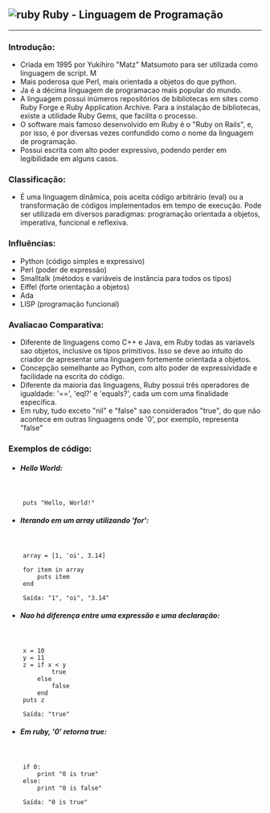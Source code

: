 ## ![ruby](http://budiirawan.com/wp-content/uploads/2015/04/ruby-logo.png) Ruby - Linguagem de Programação
___________________________________________________
### Introdução:
* Criada em 1995 por Yukihiro "Matz" Matsumoto para ser utilizada como linguagem de script.  M
* Mais poderosa que Perl, mais orientada a objetos do que python. 
* Ja é a décima linguagem de programacao mais popular do mundo. 
* A linguagem possui inúmeros repositórios de bibliotecas em sites como Ruby Forge e Ruby Application Archive. Para a instalação de bibliotecas, existe a utilidade Ruby Gems, que facilita o processo. 
* O software mais famoso desenvolvido em Ruby é o "Ruby on Rails", e, por isso, é  por diversas vezes confundido como o nome da linguagem de programação. 
* Possui escrita com alto poder expressivo, podendo perder em legibilidade em alguns casos.
&nbsp;

### Classificação:
* É uma linguagem dinâmica, pois aceita código arbitrário (eval) ou a transformação de códigos implementados em tempo de execução. Pode ser utilizada em diversos paradigmas: programação orientada a objetos, imperativa, funcional e reflexiva.
&nbsp;

### Influências:
* Python (código simples e expressivo)
* Perl (poder de expressão)
* Smalltalk (métodos e variáveis de instância para todos os tipos)
* Eiffel (forte orientação a objetos)
* Ada 
* LISP (programação funcional)

### Avaliacao Comparativa:
* Diferente de linguagens como C++ e Java, em Ruby todas as variavels sao objetos, inclusive os tipos primitivos. Isso se deve ao intuito do criador de apresentar uma linguagem fortemente orientada a objetos.
* Concepção semelhante ao Python, com alto poder de expressividade e facilidade na escrita do código.
* Diferente da maioria das linguagens, Ruby possui três operadores de igualdade: '==', 'eql?' e 'equals?', cada um com uma finalidade especifica.
* Em ruby, tudo exceto "nil" e "false" sao considerados "true", do que não acontece em outras linguagens onde '0', por exemplo, representa "false"

### Exemplos de código:

* ##### Hello World:
&nbsp;

    	puts "Hello, World!"

* ##### Iterando em um array utilizando 'for':
&nbsp;

    	array = [1, 'oi', 3.14]
    
    	for item in array
      		puts item
    	end
    	
    	Saída: "1", "oi", "3.14"

* ##### Nao há diferença entre uma expressão e uma declaração:
&nbsp;

    	x = 10
    	y = 11
    	z = if x < y
         		true
        	else
         	 	false
            end
        puts z
    	
    	Saída: "true"

* ##### Em ruby, '0' retorna true:
&nbsp;

    	if 0:
    		print "0 is true"
    	else:
    		print "0 is false"
    
    	Saída: "0 is true"
